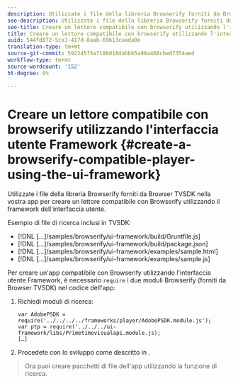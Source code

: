 ```yaml
---
description: Utilizzate i file della libreria Browserify forniti da Browser TVSDK nella vostra app per creare un lettore compatibile con Browserify utilizzando il framework dell'interfaccia utente.
seo-description: Utilizzate i file della libreria Browserify forniti da Browser TVSDK nella vostra app per creare un lettore compatibile con Browserify utilizzando il framework dell'interfaccia utente.
seo-title: Creare un lettore compatibile con browserify utilizzando l'interfaccia utente Framework
title: Creare un lettore compatibile con browserify utilizzando l'interfaccia utente Framework
uuid: 544fd872-5ca1-417d-8aab-69613caada0e
translation-type: tm+mt
source-git-commit: 592245f5a7186d18dabbb5a98a468cbed7354aed
workflow-type: tm+mt
source-wordcount: '152'
ht-degree: 0%

---
```



# Creare un lettore compatibile con browserify utilizzando l&#39;interfaccia utente Framework {#create-a-browserify-compatible-player-using-the-ui-framework}

Utilizzate i file della libreria Browserify forniti da Browser TVSDK nella vostra app per creare un lettore compatibile con Browserify utilizzando il framework dell&#39;interfaccia utente.

Esempio di file di ricerca inclusi in TVSDK:

* [!DNL [...]/samples/browserify/ui-framework/build/Gruntfile.js]
* [!DNL [...]/samples/browserify/ui-framework/build/package.json]
* [!DNL [...]/samples/browserify/ui-framework/examples/sample.html]
* [!DNL [...]/samples/browserify/ui-framework/examples/sample.js]

Per creare un&#39;app compatibile con Browserify utilizzando l&#39;interfaccia utente Framework, è necessario `require` i due moduli Browserify (forniti da Browser TVSDK) nel codice dell&#39;app:

1. Richiedi moduli di ricerca:

   ```
   var AdobePSDK = require('../../../../frameworks/player/AdobePSDK.module.js');  
   var ptp = require('../../../ui-framework/libs/Primetimevisualapi.module.js);  
   […]
   ```

1. Procedete con lo sviluppo come descritto in [](../../../browser-tvsdk-2.4/getting-started/c-psdk-browser-tvsdk-2.4-create-a-basic-player/t-psdk-browser-tvsdk-2.4-create-basic-player-uif.md).
>Ora puoi creare pacchetti di file dell&#39;app utilizzando la funzione di ricerca.
